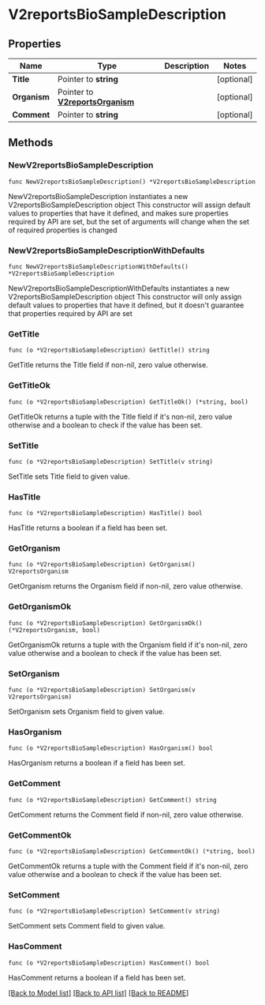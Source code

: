 # V2reportsBioSampleDescription

## Properties

Name | Type | Description | Notes
------------ | ------------- | ------------- | -------------
**Title** | Pointer to **string** |  | [optional] 
**Organism** | Pointer to [**V2reportsOrganism**](V2reportsOrganism.md) |  | [optional] 
**Comment** | Pointer to **string** |  | [optional] 

## Methods

### NewV2reportsBioSampleDescription

`func NewV2reportsBioSampleDescription() *V2reportsBioSampleDescription`

NewV2reportsBioSampleDescription instantiates a new V2reportsBioSampleDescription object
This constructor will assign default values to properties that have it defined,
and makes sure properties required by API are set, but the set of arguments
will change when the set of required properties is changed

### NewV2reportsBioSampleDescriptionWithDefaults

`func NewV2reportsBioSampleDescriptionWithDefaults() *V2reportsBioSampleDescription`

NewV2reportsBioSampleDescriptionWithDefaults instantiates a new V2reportsBioSampleDescription object
This constructor will only assign default values to properties that have it defined,
but it doesn't guarantee that properties required by API are set

### GetTitle

`func (o *V2reportsBioSampleDescription) GetTitle() string`

GetTitle returns the Title field if non-nil, zero value otherwise.

### GetTitleOk

`func (o *V2reportsBioSampleDescription) GetTitleOk() (*string, bool)`

GetTitleOk returns a tuple with the Title field if it's non-nil, zero value otherwise
and a boolean to check if the value has been set.

### SetTitle

`func (o *V2reportsBioSampleDescription) SetTitle(v string)`

SetTitle sets Title field to given value.

### HasTitle

`func (o *V2reportsBioSampleDescription) HasTitle() bool`

HasTitle returns a boolean if a field has been set.

### GetOrganism

`func (o *V2reportsBioSampleDescription) GetOrganism() V2reportsOrganism`

GetOrganism returns the Organism field if non-nil, zero value otherwise.

### GetOrganismOk

`func (o *V2reportsBioSampleDescription) GetOrganismOk() (*V2reportsOrganism, bool)`

GetOrganismOk returns a tuple with the Organism field if it's non-nil, zero value otherwise
and a boolean to check if the value has been set.

### SetOrganism

`func (o *V2reportsBioSampleDescription) SetOrganism(v V2reportsOrganism)`

SetOrganism sets Organism field to given value.

### HasOrganism

`func (o *V2reportsBioSampleDescription) HasOrganism() bool`

HasOrganism returns a boolean if a field has been set.

### GetComment

`func (o *V2reportsBioSampleDescription) GetComment() string`

GetComment returns the Comment field if non-nil, zero value otherwise.

### GetCommentOk

`func (o *V2reportsBioSampleDescription) GetCommentOk() (*string, bool)`

GetCommentOk returns a tuple with the Comment field if it's non-nil, zero value otherwise
and a boolean to check if the value has been set.

### SetComment

`func (o *V2reportsBioSampleDescription) SetComment(v string)`

SetComment sets Comment field to given value.

### HasComment

`func (o *V2reportsBioSampleDescription) HasComment() bool`

HasComment returns a boolean if a field has been set.


[[Back to Model list]](../README.md#documentation-for-models) [[Back to API list]](../README.md#documentation-for-api-endpoints) [[Back to README]](../README.md)


